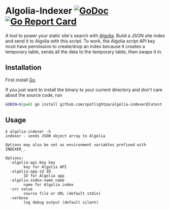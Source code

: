 # Algolia-Indexer [![GoDoc](https://godoc.org/github.com/spotlightpa/algolia-indexer?status.svg)](https://godoc.org/github.com/spotlightpa/algolia-indexer) [![Go Report Card](https://goreportcard.com/badge/github.com/spotlightpa/algolia-indexer)](https://goreportcard.com/report/github.com/spotlightpa/algolia-indexer)


A tool to power your static site's search with [Algolia](https://www.algolia.com). Build a JSON site index and send it to Algolia with this script. To work, the Algolia script API key must have permission to create/drop an index because it creates a temporary table, sends all the data to the temporary table, then swaps it in.

## Installation

First install [Go](http://golang.org).

If you just want to install the binary to your current directory and don't care about the source code, run

```bash
GOBIN=$(pwd) go install github.com/spotlightpa/algolia-indexer@latest
```

## Usage

```
$ algolia-indexer -h
indexer - sends JSON object array to Algolia

Options may also be set as environment variables prefixed with INDEXER_.

Options:
  -algolia-api-key key
        key for Algolia API
  -algolia-app-id ID
        ID for Algolia app
  -algolia-index-name name
        name for Algolia index
  -src value
        source file or URL (default stdin)
  -verbose
        log debug output (default silent)
```